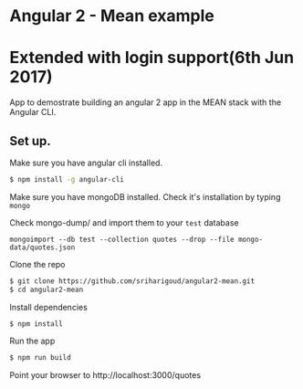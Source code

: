 # Angular 2 - Mean example 
# Extended with login support(6th Jun 2017)

App to demostrate building an angular 2 app in the MEAN stack with the Angular CLI.

## Set up.
Make sure you have angular cli installed.
```bash
$ npm install -g angular-cli
```

Make sure you have mongoDB installed. Check it's installation by typing `mongo`

Check mongo-dump/ and import them to your `test` database
```
mongoimport --db test --collection quotes --drop --file mongo-data/quotes.json
```

Clone the repo
```bash
$ git clone https://github.com/sriharigoud/angular2-mean.git
$ cd angular2-mean
```

Install dependencies
```bash
$ npm install
```

Run the app
```bash
$ npm run build
```

Point your browser to http://localhost:3000/quotes